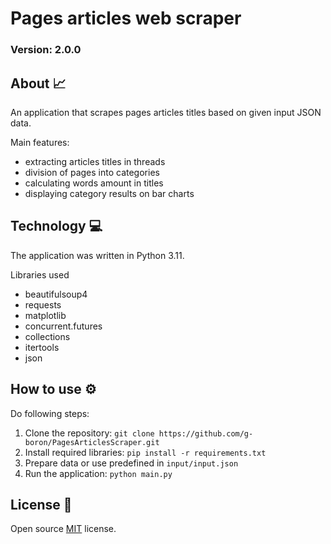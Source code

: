 # Pages articles web scraper

### Version: 2.0.0

## About 📈

An application that scrapes pages articles titles based on given input JSON data.

Main features:
- extracting articles titles in threads
- division of pages into categories
- calculating words amount in titles
- displaying category results on bar charts

## Technology 💻
The application was written in Python 3.11.

Libraries used
- beautifulsoup4
- requests
- matplotlib
- concurrent.futures
- collections
- itertools
- json

## How to use ⚙
Do following steps:
1. Clone the repository: `git clone https://github.com/g-boron/PagesArticlesScraper.git`
2. Install required libraries: `pip install -r requirements.txt`
3. Prepare data or use predefined in `input/input.json`
4. Run the application: `python main.py`

## License 📑

Open source [MIT](https://opensource.org/license/mit) license.
